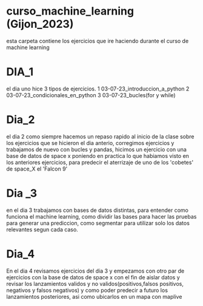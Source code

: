 # curso_machine_learning (Gijon_2023)

esta carpeta contiene los ejercicios que ire haciendo durante el curso de machine learning

# DIA_1

el dia uno hice 3 tipos de ejercicios.
  1 03-07-23_introduccion_a_python
  2 03-07-23_condicionales_en_python
  3 03-07-23_bucles(for y while)


# Dia_2
el dia 2 como siempre hacemos un repaso rapido al inicio de la clase sobre los ejercicios que se hicieron el dia anterio, corregimos ejercicios y trabajamos de nuevo con bucles y pandas, hicimos un ejercicio con una base de datos de space x poniendo en practica lo que habiamos visto en los anteriores ejercicios, para predecir el aterrizaje de uno de los 'cobetes' de space_X el 'Falcon 9'

# Dia _3
en el dia 3 trabajamos con bases de datos distintas, para entender como funciona el machine learning, como dividir las bases para hacer las pruebas para generar una prediccion, como segmentar para utilizar solo los datos relevantes segun cada caso.

# Dia_4
En el dia 4 revisamos ejercicios del dia 3 y empezamos con otro par de ejercicios con la base de datos de space x con el fin de aislar datos y revisar los lanzamientos validos y no validos(positivos,falsos positivos, negativos y falsos negativos) y como poder predecir a futuro los lanzamientos posteriores, asi como ubicarlos en un mapa con maplive
  
